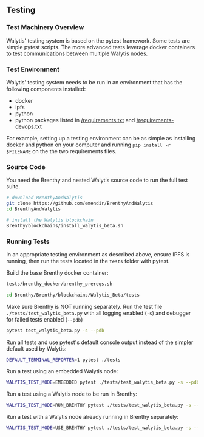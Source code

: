 ## Testing

### Test Machinery Overview

Walytis' testing system is based on the pytest framework.
Some tests are simple pytest scripts.
The more advanced tests leverage docker containers to test communications between multiple Walytis nodes.

### Test Environment

Walytis' testing system needs to be run in an environment that has the following components installed:

- docker
- ipfs
- python
- python packages listed in [/requirements.txt](https://github.com/emendir/Walytis_Beta/tree/master/requirements.txt) and [/requirements-devops.txt](https://github.com/emendir/Walytis_Beta/tree/master/requirements-devops.txt)

For example, setting up a testing environment can be as simple as installing docker and python on your computer and running `pip install -r $FILENAME` on the the two requirements files.

### Source Code

You need the Brenthy and nested Walytis source code to run the full test suite.

```sh
# download BrenthyAndWalytis
git clone https://github.com/emendir/BrenthyAndWalytis
cd BrenthyAndWalytis

# install the Walytis blockchain
Brenthy/blockchains/install_walytis_beta.sh
```

### Running Tests

In an appropriate testing environment as described above, ensure IPFS is running, then run the tests located in the `tests` folder with pytest.
 
Build the base Brenthy docker container:
```sh
tests/brenthy_docker/brenthy_prereqs.sh
```


```sh
cd Brenthy/Brenthy/blockchains/Walytis_Beta/tests
```

Make sure Brenthy is NOT running separately.
Run the test file `./tests/test_walytis_beta.py` with all logging enabled (`-s`) and debugger for failed tests enabled (`--pdb`)

```sh
pytest test_walytis_beta.py -s --pdb
```

Run all tests and use pytest's default console output instead of the simpler default used by Walytis:

```sh
DEFAULT_TERMINAL_REPORTER=1 pytest ./tests
```

Run a test using an embedded Walytis node:

```sh
WALYTIS_TEST_MODE=EMBEDDED pytest ./tests/test_walytis_beta.py -s --pdb
```

Run a test using a Walytis node to be run in Brenthy:

```sh
WALYTIS_TEST_MODE=RUN_BRENTHY pytest ./tests/test_walytis_beta.py -s --pdb
```

Run a test with a Walytis node already running in Brenthy separately:

```sh
WALYTIS_TEST_MODE=USE_BRENTHY pytest ./tests/test_walytis_beta.py -s --pdb
```
